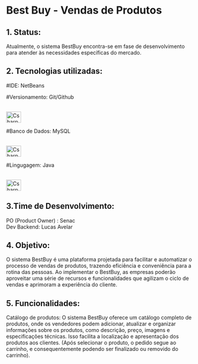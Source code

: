 <H1> Best Buy - Vendas de Produtos </H1>

<H2> 1. Status: </H2>

Atualmente, o sistema BestBuy encontra-se em fase de desenvolvimento para atender às necessidades específicas do mercado.


<H2> 2. Tecnologias utilizadas:  </H2>
  <P> #IDE: NetBeans           


   #Versionamento: Git/Github
  <div style="display: inline_block"><br> <img align="center" alt="Csharp" height="30" width="40" src="https://cdn.jsdelivr.net/gh/devicons/devicon/icons/git/git-original.svg">  
  </P></div>



   #Banco de Dados: MySQL

 <div style="display: inline_block"><br> <img align="center" alt="Csharp" height="30" width="40" src="https://cdn.jsdelivr.net/gh/devicons/devicon/icons/mysql/mysql-original-wordmark.svg"> 
  </P>
</div>

  <P> #Lingugagem: Java   <div style="display: inline_block"><br> <img align="center" alt="Csharp" height="30" width="40" src="https://cdn.jsdelivr.net/gh/devicons/devicon/icons/java/java-original.svg">
  </P></div>


<H2> 3.Time de Desenvolvimento: </H2>

PO (Product Owner) : Senac <br>
Dev Backend: Lucas Avelar <br>

<H2> 4. Objetivo: </H2>

O sistema BestBuy é uma plataforma projetada para facilitar e automatizar o processo de vendas de produtos, trazendo eficiência e conveniência para a rotina das pessoas. Ao implementar o BestBuy, as empresas poderão aproveitar uma série de recursos e funcionalidades que agilizam o ciclo de vendas e aprimoram a experiência do cliente.


<H2> 5. Funcionalidades:  </H2>

 Catálogo de produtos: O sistema BestBuy oferece um catálogo completo de produtos, onde os vendedores podem adicionar, atualizar e organizar informações sobre os produtos, como descrição, preço, imagens e especificações técnicas. Isso facilita a localização e apresentação dos produtos aos clientes. (Após selecionar o produto, o pedido segue ao carrinho, e consequentemente podendo ser finalizado ou removido do carrinho).

